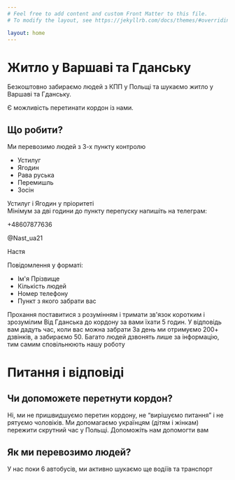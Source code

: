 ```yaml
---
# Feel free to add content and custom Front Matter to this file.
# To modify the layout, see https://jekyllrb.com/docs/themes/#overriding-theme-defaults

layout: home
---
```


# Житло у Варшаві та Гданську

Безкоштовно забираємо людей з КПП у Польщі та шукаємо житло у Варшаві та Гданську.  

Є можливість перетинати кордон із нами.  

## Що робити?
Ми перевозимо людей з 3-х пункту контролю
- Устилуг
- Ягодин
- Рава руська
- Перемишль
- Зосін

Устилуг і Ягодин у пріоритеті  
Мінімум за дві години до пункту перепуску напишіть на телеграм:

+48607877636

@Nast_ua21

Настя

Повідомлення у форматі:
- Ім'я Прізвище
- Кількість людей
- Номер телефону
- Пункт з якого забрати вас

Прохання поставитися з розумінням і тримати зв'язок коротким і зрозумілим
Від Гданська до кордону за вами їхати 5 годин.
У відповідь вам дадуть час, коли вас можна забрати
За день ми отримуємо 200+ дзвінків, а забираємо 50. 
Багато людей дзвонять лише за інформацію, тим самим сповільнюють нашу роботу

# Питання і відповіді

## Чи допоможете перетнути кордон?

Ні, ми не пришвидшуємо перетин кордону, не “вирішуємо питання” і не рятуємо чоловіків.
Ми допомагаємо українцям (дітям і жінкам) пережити скрутний час у Польщі. Допоможіть нам допомогти вам

## Як ми перевозимо людей?
У нас поки 6 автобусів, ми активно шукаємо ще водіїв та транспорт

